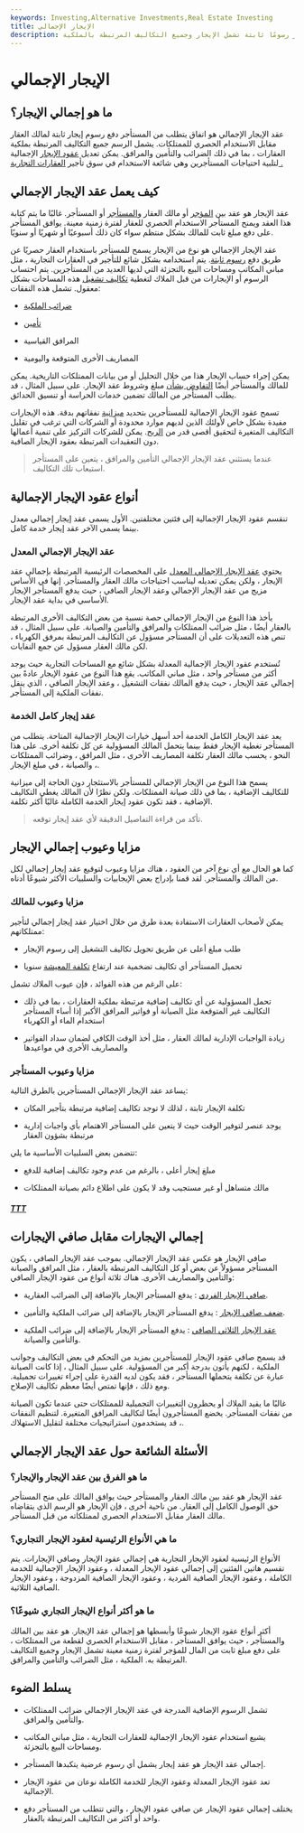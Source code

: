 ```yaml
---
keywords: Investing,Alternative Investments,Real Estate Investing
title: الإيجار الإجمالي
description: عقد الإيجار الإجمالي هو عقد إيجار تجاري يدفع فيه المستأجر رسومًا ثابتة تشمل الإيجار وجميع التكاليف المرتبطة بالملكية.
---
```


# الإيجار الإجمالي
## ما هو إجمالي الإيجار؟

عقد الإيجار الإجمالي هو اتفاق يتطلب من المستأجر دفع رسوم إيجار ثابتة لمالك العقار مقابل الاستخدام الحصري للممتلكات. يشمل الرسم جميع التكاليف المرتبطة بملكية العقارات ، بما في ذلك الضرائب والتأمين والمرافق. يمكن تعديل [عقود الإيجار](/lease) الإجمالية لتلبية احتياجات المستأجرين وهي شائعة الاستخدام في سوق تأجير [العقارات التجارية .](/commercial-property)

## كيف يعمل عقد الإيجار الإجمالي

عقد الإيجار هو عقد بين [المؤجر](/lessor) أو مالك العقار [والمستأجر](/lessee) أو المستأجر. غالبًا ما يتم كتابة هذا العقد ويمنح المستأجر الاستخدام الحصري للعقار لفترة زمنية معينة. يوافق المستأجر على دفع مبلغ ثابت للمالك بشكل منتظم سواء كان ذلك أسبوعيًا أو شهريًا أو سنويًا.

عقد الإيجار الإجمالي هو نوع من الإيجار يسمح للمستأجر باستخدام العقار حصريًا عن طريق دفع [رسوم ثابتة](/fee). يتم استخدامه بشكل شائع للتأجير في العقارات التجارية ، مثل مباني المكاتب ومساحات البيع بالتجزئة التي لديها العديد من المستأجرين. يتم احتساب الرسوم أو الإيجارات من قبل الملاك لتغطية [تكاليف تشغيل](/operating-cost) هذه المساحات بشكل معقول. تشمل هذه النفقات:

- [ضرائب الملكية](/propertytax)

- [تأمين](/insurance)

- المرافق القياسية

- المصاريف الأخرى المتوقعة واليومية

يمكن إجراء حساب الإيجار هذا من خلال التحليل أو من بيانات الممتلكات التاريخية. يمكن للمالك والمستأجر أيضًا [التفاوض بشأن](/negotiation) مبلغ وشروط عقد الإيجار. على سبيل المثال ، قد يطلب المستأجر من المالك تضمين خدمات الحراسة أو تنسيق الحدائق.

تسمح عقود الإيجار الإجمالية للمستأجرين بتحديد [ميزانية](/budget) نفقاتهم بدقة. هذه الإيجارات مفيدة بشكل خاص لأولئك الذين لديهم موارد محدودة أو الشركات التي ترغب في تقليل التكاليف المتغيرة لتحقيق أقصى قدر من [الربح](/profit). يمكن للشركات التركيز على تنمية أعمالها دون التعقيدات المرتبطة بعقود الإيجار الصافية.

> عندما يستثني عقد الإيجار الإجمالي التأمين والمرافق ، يتعين على المستأجر استيعاب تلك التكاليف.

>

## أنواع عقود الإيجار الإجمالية

تنقسم عقود الإيجار الإجمالية إلى فئتين مختلفتين. الأول يسمى عقد إيجار إجمالي معدل بينما يسمى الآخر عقد إيجار خدمة كامل.

### عقد الإيجار الإجمالي المعدل

يحتوي [عقد الإيجار الإجمالي المعدل](/modified-gross-lease) على المخصصات الرئيسية المرتبطة بإجمالي عقد الإيجار ، ولكن يمكن تعديله ليناسب احتياجات مالك العقار والمستأجر. إنها في الأساس مزيج من عقد الإيجار الإجمالي وعقد الإيجار الصافي ، حيث يدفع المستأجر الإيجار الأساسي في بداية عقد الإيجار.

يأخذ هذا النوع من الإيجار الإجمالي حصة نسبية من بعض التكاليف الأخرى المرتبطة بالعقار أيضًا ، مثل ضرائب الممتلكات والمرافق والتأمين والصيانة. على سبيل المثال ، قد تنص هذه التعديلات على أن المستأجر مسؤول عن التكاليف المرتبطة بمرفق الكهرباء ، لكن مالك العقار مسؤول عن جمع النفايات.

تُستخدم عقود الإيجار الإجمالية المعدلة بشكل شائع مع المساحات التجارية حيث يوجد أكثر من مستأجر واحد ، مثل مباني المكاتب. يقع هذا النوع من عقود الإيجار عادةً بين إجمالي عقد الإيجار ، حيث يدفع المالك نفقات التشغيل ، وعقد الإيجار الصافي ، الذي ينقل نفقات الملكية إلى المستأجر.

### عقد إيجار كامل الخدمة

يعد عقد الإيجار الكامل الخدمة أحد أسهل خيارات الإيجار الإجمالية المتاحة. يتطلب من المستأجر تغطية الإيجار فقط بينما يتحمل المالك المسؤولية عن كل تكلفة أخرى. على هذا النحو ، يحسب مالك العقار تكلفة المصاريف الأخرى ، مثل المرافق ، وضرائب الممتلكات ، والصيانة ، في مبلغ الإيجار.

يسمح هذا النوع من الإيجار الإجمالي للمستأجر بالاستئجار دون الحاجة إلى ميزانية للتكاليف الإضافية ، بما في ذلك صيانة الممتلكات. ولكن نظرًا لأن المالك يغطي التكاليف الإضافية ، فقد تكون عقود إيجار الخدمة الكاملة غالبًا أكثر تكلفة.

> تأكد من قراءة التفاصيل الدقيقة لأي عقد إيجار توقعه.

>

## مزايا وعيوب إجمالي الإيجار

كما هو الحال مع أي نوع آخر من العقود ، هناك مزايا وعيوب لتوقيع عقد إيجار إجمالي لكل من المالك والمستأجر. لقد قمنا بإدراج بعض الإيجابيات والسلبيات الأكثر شيوعًا أدناه.

### مزايا وعيوب للمالك

يمكن لأصحاب العقارات الاستفادة بعدة طرق من خلال اختيار عقد إيجار إجمالي لتأجير ممتلكاتهم:

- طلب مبلغ أعلى عن طريق تحويل تكاليف التشغيل إلى رسوم الإيجار

- تحميل المستأجر أي تكاليف تضخمية عند ارتفاع [تكلفة المعيشة](/cost-of-living) سنويا

على الرغم من هذه الفوائد ، فإن عيوب الملاك تشمل:

- تحمل المسؤولية عن أي تكاليف إضافية مرتبطة بملكية العقارات ، بما في ذلك التكاليف غير المتوقعة مثل الصيانة أو فواتير المرافق الأكبر إذا أساء المستأجر استخدام الماء أو الكهرباء

- زيادة الواجبات الإدارية لمالك العقار ، مثل أخذ الوقت الكافي لضمان سداد الفواتير والمصاريف الأخرى في مواعيدها

### مزايا وعيوب المستأجر

يساعد عقد الإيجار الإجمالي المستأجرين بالطرق التالية:

- تكلفة الإيجار ثابتة ، لذلك لا توجد تكاليف إضافية مرتبطة بتأجير المكان

- يوجد عنصر لتوفير الوقت حيث لا يتعين على المستأجر الاهتمام بأي واجبات إدارية مرتبطة بشؤون العقار

تتضمن بعض السلبيات الأساسية ما يلي:

- مبلغ إيجار أعلى ، بالرغم من عدم وجود تكاليف إضافية للدفع

- مالك متساهل أو غير مستجيب وقد لا يكون على اطلاع دائم بصيانة الممتلكات

<h5> <a href=""> TTT </a> </h5>

## إجمالي الإيجارات مقابل صافي الإيجارات

صافي الإيجار هو عكس عقد الإيجار الإجمالي. بموجب عقد الإيجار الصافي ، يكون المستأجر مسؤولاً عن بعض أو كل التكاليف المرتبطة بالعقار ، مثل المرافق والصيانة والتأمين والمصاريف الأخرى. هناك ثلاثة أنواع من عقود الإيجار الصافي:

- [صافي الإيجار الفردي](/single-net-lease) : يدفع المستأجر الإيجار بالإضافة إلى الضرائب العقارية.

- [ضعف صافي الإيجار](/double-net-lease) : يدفع المستأجر الإيجار بالإضافة إلى ضرائب الملكية والتأمين.

- [عقد الإيجار الثلاثي الصافي](/triple-net-lease-nnn) : يدفع المستأجر الإيجار بالإضافة إلى ضرائب الملكية والتأمين والصيانة.

قد يسمح صافي عقود الإيجار للمستأجرين بمزيد من التحكم في بعض التكاليف وجوانب الملكية ، لكنهم يأتون بدرجة أكبر من المسؤولية. على سبيل المثال ، إذا كانت الصيانة عبارة عن تكلفة يتحملها المستأجر ، فقد يكون لديه القدرة على إجراء تغييرات تجميلية. ومع ذلك ، فإنها تمتص أيضًا معظم تكاليف الإصلاح.

غالبًا ما يقيد الملاك أو يحظرون التغييرات التجميلية للممتلكات حتى عندما تكون الصيانة من نفقات المستأجر. يخضع المستأجرون أيضًا لتكاليف المرافق المتغيرة. لتنظيم النفقات ، قد يستخدمون استراتيجيات مختلفة لتقليل الاستهلاك.

## الأسئلة الشائعة حول عقد الإيجار الإجمالي

### ما هو الفرق بين عقد الإيجار والإيجار؟

عقد الإيجار هو عقد بين مالك العقار والمستأجر حيث يوافق المالك على منح المستأجر حق الوصول الكامل إلى العقار. من ناحية أخرى ، فإن الإيجار هو الرسم الذي يتقاضاه مالك العقار مقابل الاستخدام الحصري لممتلكاته من قبل المستأجر.

### ما هي الأنواع الرئيسية لعقود الإيجار التجاري؟

الأنواع الرئيسية لعقود الإيجار التجارية هي إجمالي عقود الإيجار وصافي الإيجارات. يتم تقسيم هاتين الفئتين إلى إجمالي عقود الإيجار المعدلة ، وعقود الإيجار الإجمالية للخدمة الكاملة ، وعقود الإيجار الصافية الفردية ، وعقود الإيجار الصافية المزدوجة ، وعقود الإيجار الصافية الثلاثية.

### ما هو أكثر أنواع الإيجار التجاري شيوعًا؟

أكثر أنواع عقود الإيجار شيوعًا وأبسطها هو إجمالي عقد الإيجار. هو عقد بين المالك والمستأجر ، حيث يوافق المستأجر ، مقابل الاستخدام الحصري لقطعة من الممتلكات ، على دفع مبلغ ثابت من المال للمؤجر لفترة زمنية معينة تشمل الإيجار وجميع التكاليف المرتبطة به. الملكية ، مثل الضرائب والتأمين والمرافق.

## يسلط الضوء

- تشمل الرسوم الإضافية المدرجة في عقد الإيجار الإجمالي ضرائب الممتلكات والتأمين والمرافق.

- يشيع استخدام عقود الإيجار الإجمالية للعقارات التجارية ، مثل مباني المكاتب ومساحات البيع بالتجزئة.

- إجمالي عقد الإيجار هو عقد إيجار يشمل أي رسوم عرضية يتكبدها المستأجر.

- تعد عقود الإيجار المعدلة وعقود الإيجار للخدمة الكاملة نوعان من عقود الإيجار الإجمالية.

- يختلف إجمالي عقود الإيجار عن صافي عقود الإيجار ، والتي تتطلب من المستأجر دفع واحد أو أكثر من التكاليف المرتبطة بالعقار.

